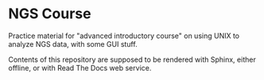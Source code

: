 # NGS Course

Practice material for "advanced introductory course" on using UNIX to analyze
NGS data, with some GUI stuff.

Contents of this repository are supposed to be rendered with Sphinx, either
offline, or with Read The Docs web service.
